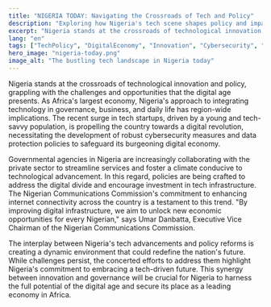 ```yaml
---
title: "NIGERIA TODAY: Navigating the Crossroads of Tech and Policy"
description: "Exploring how Nigeria's tech scene shapes policy and impacts society."
excerpt: "Nigeria stands at the crossroads of technological innovation and policy."
lang: "en"
tags: ["TechPolicy", "DigitalEconomy", "Innovation", "Cybersecurity", "Nigeria"]
hero_image: "nigeria-today.png"
image_alt: "The bustling tech landscape in Nigeria today"
---
```


Nigeria stands at the crossroads of technological innovation and policy, grappling with the challenges and opportunities that the digital age presents. As Africa's largest economy, Nigeria's approach to integrating technology in governance, business, and daily life has region-wide implications. The recent surge in tech startups, driven by a young and tech-savvy population, is propelling the country towards a digital revolution, necessitating the development of robust cybersecurity measures and data protection policies to safeguard its burgeoning digital economy.

Governmental agencies in Nigeria are increasingly collaborating with the private sector to streamline services and foster a climate conducive to technological advancement. In this regard, policies are being crafted to address the digital divide and encourage investment in tech infrastructure. The Nigerian Communications Commission's commitment to enhancing internet connectivity across the country is a testament to this trend. "By improving digital infrastructure, we aim to unlock new economic opportunities for every Nigerian," says Umar Danbatta, Executive Vice Chairman of the Nigerian Communications Commission.

The interplay between Nigeria's tech advancements and policy reforms is creating a dynamic environment that could redefine the nation's future. While challenges persist, the concerted efforts to address them highlight Nigeria's commitment to embracing a tech-driven future. This synergy between innovation and governance will be crucial for Nigeria to harness the full potential of the digital age and secure its place as a leading economy in Africa.